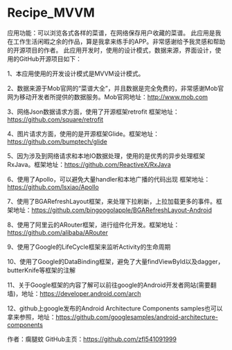 # Recipe_MVVM

应用功能：可以浏览各式各样的菜谱，在网络保存用户收藏的菜谱。 此应用是我在工作生活闲暇之余的作品，算是我拿来练手的APP。非常感谢给予我灵感和帮助的开源项目的作者。 此应用开发时，使用的设计模式，数据来源，界面设计，使用的GitHub开源项目如下：

1、本应用使用的开发设计模式是MVVM设计模式。

2、数据来源于Mob官网的“菜谱大全”，并且数据是完全免费的，非常感谢Mob官网为移动开发者所提供的数据服务。Mob官网地址：http://www.mob.com

3、网络Json数据请求方面，使用了开源框架retrofit 框架地址：https://github.com/square/retrofit

4、图片请求方面，使用的是开源框架Glide。框架地址：https://github.com/bumptech/glide

5、因为涉及到网络请求和本地IO数据处理，使用的是优秀的异步处理框架RxJava。框架地址：https://github.com/ReactiveX/RxJava

6、使用了Apollo，可以避免大量handler和本地广播的代码出现 框架地址：https://github.com/lsxiao/Apollo

7、使用了BGARefreshLayout框架，来处理下拉刷新，上拉加载更多的事件。框架地址：https://github.com/bingoogolapple/BGARefreshLayout-Android

8、使用了阿里云的ARouter框架，进行组件化开发。框架地址：https://github.com/alibaba/ARouter

9、使用了Google的LifeCycle框架来监听Activity的生命周期

10、使用了Google的DataBinding框架，避免了大量findViewById以及dagger，butterKnife等框架的注解

11、关于Google框架的内容了解可以前往google的Android开发者网站(需要翻墙)，地址：https://developer.android.com/arch

12、github上google发布的Android Architecture Components samples也可以拿来参照，地址：https://github.com/googlesamples/android-architecture-components

作者：瘸腿蚊 GitHub主页：https://github.com/zfl541091999